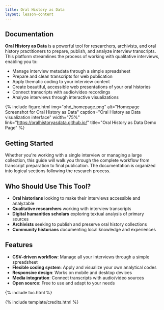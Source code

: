 ```yaml
---
title: Oral History as Data
layout: lesson-content
---
```


## Documentation 

**Oral History as Data** is a powerful tool for researchers, archivists, and oral history practitioners to prepare, publish, and analyze interview transcripts. This platform streamlines the process of working with qualitative interviews, enabling you to:

- Manage interview metadata through a simple spreadsheet
- Prepare and clean transcripts for web publication
- Apply thematic coding to your interview content
- Create beautiful, accessible web presentations of your oral histories
- Connect transcripts with audio/video recordings
- Analyze interviews through interactive visualizations

{% include figure.html img="ohd_homepage.png" alt="Homepage Screenshot for Oral History as Data" caption="Oral History as Data visualization interface" width="75%" link="https://oralhistoryasdata.github.io/" title="Oral History as Data Demo Page" %}

## Getting Started

Whether you're working with a single interview or managing a large collection, this guide will walk you through the complete workflow from transcript preparation to final publication. The documentation is organized into logical sections following the research process.

## Who Should Use This Tool?

- **Oral historians** looking to make their interviews accessible and analyzable
- **Qualitative researchers** working with interview transcripts
- **Digital humanities scholars** exploring textual analysis of primary sources
- **Archivists** seeking to publish and preserve oral history collections
- **Community historians** documenting local knowledge and experiences

## Features

- **CSV-driven workflow**: Manage all your interviews through a simple spreadsheet
- **Flexible coding system**: Apply and visualize your own analytical codes
- **Responsive design**: Works on mobile and desktop devices
- **Media integration**: Connect transcripts with audio/video sources
- **Open source**: Free to use and adapt to your needs

{% include toc.html %}

{% include template/credits.html %}
